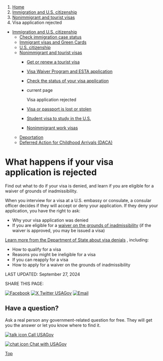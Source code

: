 1. [Home](/)
2. [Immigration and U.S. citizenship](/immigration-and-citizenship)
3. [Nonimmigrant and tourist visas](/non-immigrant-visas)
4. Visa application rejected

* [Immigration and U.S. citizenship](/immigration-and-citizenship)
  + [Check immigration case status](/immigration-case-status)
  + [Immigrant visas and Green Cards](/green-card-permanent-resident-immigrant-visa)
  + [U.S. citizenship](/become-us-citizen)
  + [Nonimmigrant and tourist visas](/non-immigrant-visas)
    - [Get or renew a tourist visa](/tourist-visa)
    - [Visa Waiver Program and ESTA application](/visa-waiver-esta)
    - [Check the status of your visa application](/check-status-of-visa)
    - current page

      Visa application rejected
    - [Visa or passport is lost or stolen](/lost-visa-passport)
    - [Student visa to study in the U.S.](/student-visa)
    - [Nonimmigrant work visas](/nonimmigrant-work-visa)
  + [Deportation](/deportation)
  + [Deferred Action for Childhood Arrivals (DACA)](/daca)

What happens if your visa application is rejected
=================================================

Find out what to do if your visa is denied, and learn if you are eligible for a waiver of grounds of inadmissibility.

When you interview for a visa at a U.S. embassy or consulate, a consular officer decides if they will accept or deny your application. If they deny your application, you have the right to ask:

* Why your visa application was denied
* If you are eligible for a
  [waiver on the grounds of inadmissibility](https://www.uscis.gov/forms/centralized-filing-and-adjudication-for-form-i-601-application-for-waiver-of-grounds-of)
  (if the waiver is approved, you may be issued a visa)

[Learn more from the Department of State about visa denials](https://travel.state.gov/content/travel/en/us-visas/visa-information-resources/visa-denials.html)
, including:

* How to qualify for a visa
* Reasons you might be ineligible for a visa
* If you can reapply for a visa
* How to apply for a waiver on the grounds of inadmissibility

LAST UPDATED:
September 27, 2024

SHARE THIS PAGE:

[![Facebook](/themes/custom/usagov/images/social-media-icons/Facebook_Icon.svg)](https://www.facebook.com/sharer/sharer.php?u=https://www.usa.gov/visa-application-rejected&v=3)
[![X Twitter USAGov](/themes/custom/usagov/images/social-media-icons/X_Twitter_Icon.svg?version=2)](https://twitter.com/intent/tweet?source=webclient&text=https://www.usa.gov/visa-application-rejected)
[![Email](/themes/custom/usagov/images/social-media-icons/Email_Icon.svg?version=2)](mailto:?subject=https://www.usa.gov/visa-application-rejected)

Have a question?
----------------

Ask a real person any government-related question for free. They will get you the answer or let you know where to find it.

[![talk icon](/themes/custom/usagov/images/ICONS_talk.png)
Call USAGov](/phone)

[![chat icon](/themes/custom/usagov/images/ICONS_chat.png)
Chat with USAGov](/chat)

[Top](#main-content)